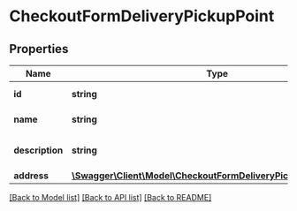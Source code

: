 # CheckoutFormDeliveryPickupPoint

## Properties
Name | Type | Description | Notes
------------ | ------------- | ------------- | -------------
**id** | **string** | Delivery point id | [optional] 
**name** | **string** | Delivery point name | [optional] 
**description** | **string** | Delivery point description | [optional] 
**address** | [**\Swagger\Client\Model\CheckoutFormDeliveryPickupPointAddress**](CheckoutFormDeliveryPickupPointAddress.md) |  | [optional] 

[[Back to Model list]](../../README.md#documentation-for-models) [[Back to API list]](../../README.md#documentation-for-api-endpoints) [[Back to README]](../../README.md)

